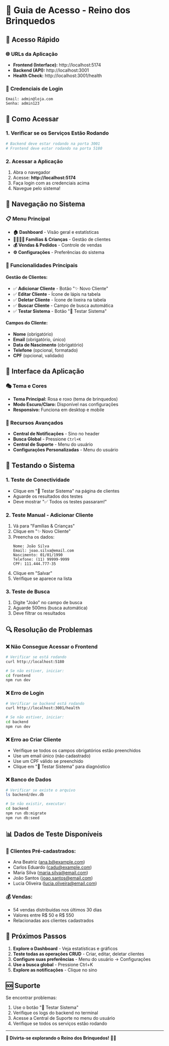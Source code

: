 # 🚀 Guia de Acesso - Reino dos Brinquedos

## 📱 **Acesso Rápido**

### 🌐 **URLs da Aplicação**
- **Frontend (Interface):** http://localhost:5174
- **Backend (API):** http://localhost:3001
- **Health Check:** http://localhost:3001/health

### 🔐 **Credenciais de Login**
```
Email: admin@loja.com
Senha: admin123
```

## 🎯 **Como Acessar**

### **1. Verificar se os Serviços Estão Rodando**
```bash
# Backend deve estar rodando na porta 3001
# Frontend deve estar rodando na porta 5180
```

### **2. Acessar a Aplicação**
1. Abra o navegador
2. Acesse: **http://localhost:5174**
3. Faça login com as credenciais acima
4. Navegue pelo sistema!

## 🧭 **Navegação no Sistema**

### **📋 Menu Principal**
- **🏠 Dashboard** - Visão geral e estatísticas
- **👨‍👩‍👧‍👦 Famílias & Crianças** - Gestão de clientes
- **💰 Vendas & Pedidos** - Controle de vendas
- **⚙️ Configurações** - Preferências do sistema

### **🔧 Funcionalidades Principais**

#### **Gestão de Clientes:**
- ✅ **Adicionar Cliente** - Botão "✨ Novo Cliente"
- ✅ **Editar Cliente** - Ícone de lápis na tabela
- ✅ **Deletar Cliente** - Ícone de lixeira na tabela
- ✅ **Buscar Cliente** - Campo de busca automática
- ✅ **Testar Sistema** - Botão "🔧 Testar Sistema"

#### **Campos do Cliente:**
- **Nome** (obrigatório)
- **Email** (obrigatório, único)
- **Data de Nascimento** (obrigatório)
- **Telefone** (opcional, formatado)
- **CPF** (opcional, validado)

## 🎨 **Interface da Aplicação**

### **🎭 Tema e Cores**
- **Tema Principal:** Rosa e roxo (tema de brinquedos)
- **Modo Escuro/Claro:** Disponível nas configurações
- **Responsivo:** Funciona em desktop e mobile

### **🔔 Recursos Avançados**
- **Central de Notificações** - Sino no header
- **Busca Global** - Pressione `Ctrl+K`
- **Central de Suporte** - Menu do usuário
- **Configurações Personalizadas** - Menu do usuário

## 🧪 **Testando o Sistema**

### **1. Teste de Conectividade**
- Clique em "🔧 Testar Sistema" na página de clientes
- Aguarde os resultados dos testes
- Deve mostrar "✅ Todos os testes passaram!"

### **2. Teste Manual - Adicionar Cliente**
1. Vá para "Famílias & Crianças"
2. Clique em "✨ Novo Cliente"
3. Preencha os dados:
   ```
   Nome: João Silva
   Email: joao.silva@email.com
   Nascimento: 01/01/1990
   Telefone: (11) 99999-9999
   CPF: 111.444.777-35
   ```
4. Clique em "Salvar"
5. Verifique se aparece na lista

### **3. Teste de Busca**
1. Digite "João" no campo de busca
2. Aguarde 500ms (busca automática)
3. Deve filtrar os resultados

## 🔍 **Resolução de Problemas**

### **❌ Não Consegue Acessar o Frontend**
```bash
# Verificar se está rodando
curl http://localhost:5180

# Se não estiver, iniciar:
cd frontend
npm run dev
```

### **❌ Erro de Login**
```bash
# Verificar se backend está rodando
curl http://localhost:3001/health

# Se não estiver, iniciar:
cd backend
npm run dev
```

### **❌ Erro ao Criar Cliente**
- Verifique se todos os campos obrigatórios estão preenchidos
- Use um email único (não cadastrado)
- Use um CPF válido se preenchido
- Clique em "🔧 Testar Sistema" para diagnóstico

### **❌ Banco de Dados**
```bash
# Verificar se existe o arquivo
ls backend/dev.db

# Se não existir, executar:
cd backend
npm run db:migrate
npm run db:seed
```

## 📊 **Dados de Teste Disponíveis**

### **👥 Clientes Pré-cadastrados:**
- Ana Beatriz (ana.b@example.com)
- Carlos Eduardo (cadu@example.com)
- Maria Silva (maria.silva@email.com)
- João Santos (joao.santos@email.com)
- Lucia Oliveira (lucia.oliveira@email.com)

### **💰 Vendas:**
- 54 vendas distribuídas nos últimos 30 dias
- Valores entre R$ 50 e R$ 550
- Relacionadas aos clientes cadastrados

## 🎯 **Próximos Passos**

1. **Explore o Dashboard** - Veja estatísticas e gráficos
2. **Teste todas as operações CRUD** - Criar, editar, deletar clientes
3. **Configure suas preferências** - Menu do usuário → Configurações
4. **Use a busca global** - Pressione Ctrl+K
5. **Explore as notificações** - Clique no sino

## 🆘 **Suporte**

Se encontrar problemas:
1. Use o botão "🔧 Testar Sistema"
2. Verifique os logs do backend no terminal
3. Acesse a Central de Suporte no menu do usuário
4. Verifique se todos os serviços estão rodando

---

**🎉 Divirta-se explorando o Reino dos Brinquedos!** 🧸✨
